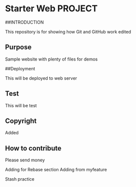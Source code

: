# Starter Web PROJECT

##INTRODUCTION

This repository is for showing how Git and GitHub work edited

## Purpose

Sample website with plenty of files for demos

##Deployment

This will be deployed to web server

## Test

This will be test

## Copyright

Added

## How to contribute
 Please send money
 
 Adding for Rebase section
 Adding from myfeature
 
 
 Stash practice